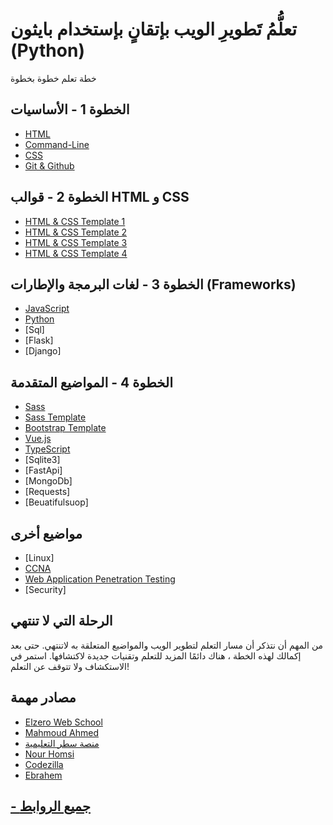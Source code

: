 # تعلُّمُ تَطويرِ الويب بإتقانٍ بإستخدام بايثون (Python)




خطة تعلم خطوة بخطوة



## الخطوة 1 - الأساسيات
- [HTML](https://www.youtube.com/playlist?list=PLDoPjvoNmBAw_t_XWUFbBX-c9MafPk9ji)
- [Command-Line](https://www.youtube.com/playlist?list=PLDoPjvoNmBAxzNO8ixW83Sf8FnLy_MkUT)
- [CSS](https://www.youtube.com/playlist?list=PLDoPjvoNmBAzjsz06gkzlSrlev53MGIKe) 
- [Git & Github](https://www.youtube.com/playlist?list=PLDoPjvoNmBAw4eOj58MZPakHjaO3frVMF)

## الخطوة 2 - قوالب HTML و CSS
- [HTML & CSS Template 1](https://www.youtube.com/playlist?list=PLDoPjvoNmBAzHSjcR-HnW9tnxyuye8KbF)
- [HTML & CSS Template 2](https://www.youtube.com/playlist?list=PLDoPjvoNmBAy1l-2A21ng3gxEyocruT0t)
- [HTML & CSS Template 3](https://www.youtube.com/playlist?list=PLDoPjvoNmBAxuCSp2_-9LurPqRVwketnc)
- [HTML & CSS Template 4](https://www.youtube.com/playlist?list=PLDoPjvoNmBAyGaRGzPVZCkYx5L7Mo9Tbh)

## الخطوة 3 - لغات البرمجة والإطارات (Frameworks)
- [JavaScript](https://www.youtube.com/playlist?list=PLDoPjvoNmBAx3kiplQR_oeDqLDBUDYwVv)
- [Python](https://www.youtube.com/playlist?list=PLDoPjvoNmBAyE_gei5d18qkfIe-Z8mocs)
- [Sql]
- [Flask]
- [Django]

## الخطوة 4 - المواضيع المتقدمة
- [Sass](https://www.youtube.com/playlist?list=PLDoPjvoNmBAzlpyFHOaB3b-eubmF0TAV2)
- [Sass Template](https://www.youtube.com/playlist?list=PLDoPjvoNmBAz9sluuyOWPifXvySgrGma8)
- [Bootstrap Template](https://www.youtube.com/playlist?list=PLDoPjvoNmBAyvm7f--dc6XqkpfDcen_vQ)
- [Vue.js](https://www.youtube.com/playlist?list=PLDoPjvoNmBAxr5AqK3Yz4DWYKVSmIFziw)
- [TypeScript](https://www.youtube.com/playlist?list=PLDoPjvoNmBAy532K9M_fjiAmrJ0gkCyLJ)
- [Sqlite3]
- [FastApi]
- [MongoDb]
- [Requests]
- [Beuatifulsuop]


## مواضيع أخرى
- [Linux]
- [CCNA](https://www.youtube.com/playlist?list=PLpwHU9rNXAVurp2h2Jh-cd4-8XjkT5osu)
- [Web Application Penetration Testing](https://www.youtube.com/playlist?list=PLv7cogHXoVhXvHPzIl1dWtBiYUAL8baHj)
- [Security]

## الرحلة التي لا تنتهي
من المهم أن نتذكر أن مسار التعلم لتطوير الويب والمواضيع المتعلقة به لاتنتهي. حتى بعد إكمالك لهذه الخطة ، هناك دائمًا المزيد للتعلم وتقنيات جديدة لاكتشافها. استمر في الاستكشاف ولا تتوقف عن التعلم!

## مصادر مهمة
- [Elzero Web School](https://www.youtube.com/@ElzeroWebSchool)
- [Mahmoud Ahmed](https://www.youtube.com/@MahmoudAhmed6/)
- [منصة سطر التعليمية](https://satr.codes/)
- [Nour Homsi](https://www.youtube.com/@NourHomsi)
- [Codezilla](https://www.youtube.com/@Codezilla)
- [Ebrahem](https://www.youtube.com/@Zigoo0)

## [ - جميع الروابط](https://raw.githubusercontent.com/YSF-KNJ/Mastering-Web-Development-in-Arabic/main/links.txt)

